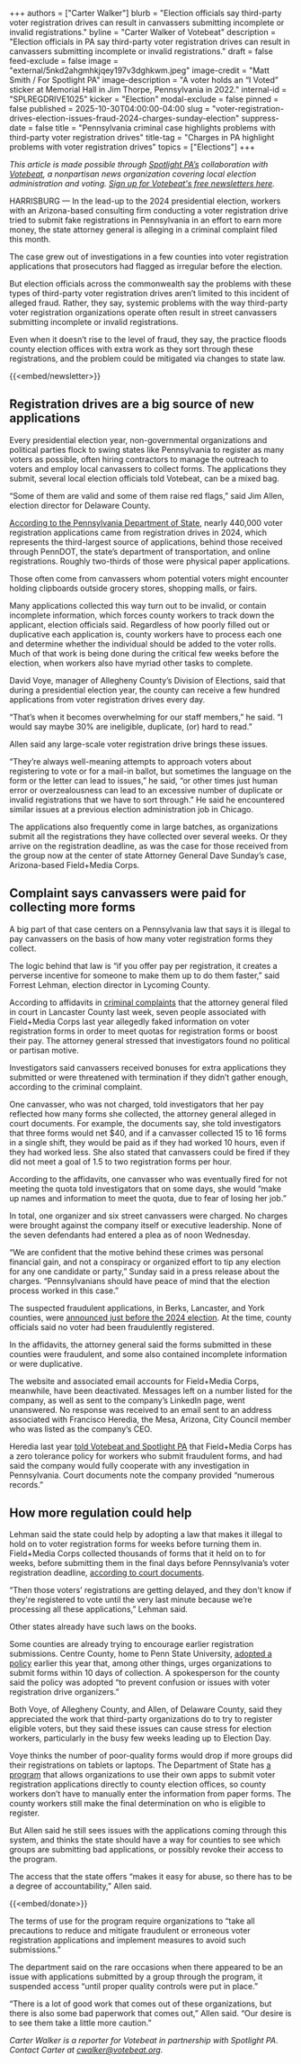 +++
authors = ["Carter Walker"]
blurb = "Election officials say third-party voter registration drives can result in canvassers submitting incomplete or invalid registrations."
byline = "Carter Walker of Votebeat"
description = "Election officials in PA say third-party voter registration drives can result in canvassers submitting incomplete or invalid registrations."
draft = false
feed-exclude = false
image = "external/5nkd2ahgmhkjqey197v3dghkwm.jpeg"
image-credit = "Matt Smith / For Spotlight PA"
image-description = "A voter holds an “I Voted” sticker at Memorial Hall in Jim Thorpe, Pennsylvania in 2022."
internal-id = "SPLREGDRIVE1025"
kicker = "Election"
modal-exclude = false
pinned = false
published = 2025-10-30T04:00:00-04:00
slug = "voter-registration-drives-election-issues-fraud-2024-charges-sunday-election"
suppress-date = false
title = "Pennsylvania criminal case highlights problems with third-party voter registration drives"
title-tag = "Charges in PA highlight problems with voter registration drives"
topics = ["Elections"]
+++

<em>This article is made possible through </em><a href="https://www.spotlightpa.org/"><em>Spotlight PA’s</em></a><em> collaboration with </em><a href="https://www.votebeat.org/"><em>Votebeat</em></a><em>, a nonpartisan news organization covering local election administration and voting. </em><a href="https://www.votebeat.org/newsletters/"><em>Sign up for Votebeat&#39;s free newsletters here</em></a><em>.</em>

HARRISBURG — In the lead-up to the 2024 presidential election, workers with an Arizona-based consulting firm conducting a voter registration drive tried to submit fake registrations in Pennsylvania in an effort to earn more money, the state attorney general is alleging in a criminal complaint filed this month.

The case grew out of investigations in a few counties into voter registration applications that prosecutors had flagged as irregular before the election.

But election officials across the commonwealth say the problems with these types of third-party voter registration drives aren’t limited to this incident of alleged fraud. Rather, they say, systemic problems with the way third-party voter registration organizations operate often result in street canvassers submitting incomplete or invalid registrations.

Even when it doesn’t rise to the level of fraud, they say, the practice floods county election offices with extra work as they sort through these registrations, and the problem could be mitigated via changes to state law.

{{<embed/newsletter>}}

## Registration drives are a big source of new applications

Every presidential election year, non-governmental organizations and political parties flock to swing states like Pennsylvania to register as many voters as possible, often hiring contractors to manage the outreach to voters and employ local canvassers to collect forms. The applications they submit, several local election officials told Votebeat, can be a mixed bag.

“Some of them are valid and some of them raise red flags,” said Jim Allen, election director for Delaware County.

<a href="https://www.pa.gov/content/dam/copapwp-pagov/en/dos/resources/voting-and-elections/reports/voter-registration/dos_voter_registration_report_2024_final.pdf">According to the Pennsylvania Department of State</a>, nearly 440,000 voter registration applications came from registration drives in 2024, which represents the third-largest source of applications, behind those received through PennDOT, the state’s department of transportation, and online registrations. Roughly two-thirds of those were physical paper applications.

Those often come from canvassers whom potential voters might encounter holding clipboards outside grocery stores, shopping malls, or fairs.

Many applications collected this way turn out to be invalid, or contain incomplete information, which forces county workers to track down the applicant, election officials said. Regardless of how poorly filled out or duplicative each application is, county workers have to process each one and determine whether the individual should be added to the voter rolls. Much of that work is being done during the critical few weeks before the election, when workers also have myriad other tasks to complete.

David Voye, manager of Allegheny County’s Division of Elections, said that during a presidential election year, the county can receive a few hundred applications from voter registration drives every day.

“That’s when it becomes overwhelming for our staff members,” he said. “I would say maybe 30% are ineligible, duplicate, (or) hard to read.”

Allen said any large-scale voter registration drive brings these issues.

“They’re always well-meaning attempts to approach voters about registering to vote or for a mail-in ballot, but sometimes the language on the form or the letter can lead to issues,” he said, “or other times just human error or overzealousness can lead to an excessive number of duplicate or invalid registrations that we have to sort through.” He said he encountered similar issues at a previous election administration job in Chicago.

The applications also frequently come in large batches, as organizations submit all the registrations they have collected over several weeks. Or they arrive on the registration deadline,&nbsp;as was the case for those received from the group now at the center of state Attorney General Dave Sunday’s case, Arizona-based Field\+Media Corps.

## Complaint says canvassers were paid for collecting more forms

A big part of that case centers on a Pennsylvania law that says it is illegal to pay canvassers on the basis of how many voter registration forms they collect.

The logic behind that law is “if you offer pay per registration, it creates a perverse incentive for someone to make them up to do them faster,” said Forrest Lehman, election director in Lycoming County.

According to affidavits in <a href="https://www.documentcloud.org/documents/26198324-zbcr-464-25-guillermo-sainz154110-1/">criminal complaints</a> that the attorney general filed in court in Lancaster County last week, seven people associated with Field\+Media Corps last year allegedly faked information on voter registration forms in order to meet quotas for registration forms or boost their pay. The attorney general stressed that investigators found no political or partisan motive.

Investigators said canvassers received bonuses for extra applications they submitted or were threatened with termination if they didn’t gather enough, according to the criminal complaint.

One canvasser, who was not charged, told investigators that her pay reflected how many forms she collected, the attorney general alleged in court documents. For example, the documents say, she told investigators that three forms would net $40, and if a canvasser collected 15 to 16 forms in a single shift, they would be paid as if they had worked 10 hours, even if they had worked less. She also stated that canvassers could be fired if they did not meet a goal of 1.5 to two registration forms per hour.

According to the affidavits, one canvasser who was eventually fired for not meeting the quota told investigators that on some days, she would “make up names and information to meet the quota, due to fear of losing her job.”

In total, one organizer and six street canvassers were charged. No charges were brought against the company itself or executive leadership. None of the seven defendants had entered a plea as of noon Wednesday.

“We are confident that the motive behind these crimes was personal financial gain, and not a conspiracy or organized effort to tip any election for any one candidate or party,” Sunday said in a press release about the charges. “Pennsylvanians should have peace of mind that the election process worked in this case.”

The suspected fraudulent applications, in Berks, Lancaster, and York counties, were <a href="https://www.votebeat.org/2024/10/31/voter-registration-forms-suspected-fraud-field-media-corps-francisco-heredia/">announced just before the 2024 election</a>. At the time, county officials said no voter had been fraudulently registered.

In the affidavits, the attorney general said the forms submitted in these counties were fraudulent, and some also contained incomplete information or were duplicative.

The website and associated email accounts for Field\+Media Corps, meanwhile, have been deactivated. Messages left on a number listed for the company, as well as sent to the company’s LinkedIn page, went unanswered. No response was received to an email sent to an address associated with Francisco Heredia, the Mesa, Arizona, City Council member who was listed as the company’s CEO.

Heredia last year <a href="https://www.votebeat.org/2024/10/31/voter-registration-forms-suspected-fraud-field-media-corps-francisco-heredia/">told Votebeat and Spotlight PA</a> that Field\+Media Corps has a zero tolerance policy for workers who submit fraudulent forms, and had said the company would fully cooperate with any investigation in Pennsylvania. Court documents note the company provided “numerous records.”

## How more regulation could help

Lehman said the state could help by adopting a law that makes it illegal to hold on to voter registration forms for weeks before turning them in. Field\+Media Corps collected thousands of forms that it held on to for weeks, before submitting them in the final days before Pennsylvania’s voter registration deadline, <a href="https://www.documentcloud.org/documents/26198324-zbcr-464-25-guillermo-sainz154110-1/">according to court documents</a>.

“Then those voters’ registrations are getting delayed, and they don&#39;t know if they&#39;re registered to vote until the very last minute because we’re processing all these applications,” Lehman said.

Other states already have such laws on the books.

Some counties are already trying to encourage earlier registration submissions. Centre County, home to Penn State University, <a href="https://centrecountypa.gov/DocumentCenter/View/32253/Voter-Registration-Drives-Policy-">adopted a policy</a> earlier this year that, among other things, urges organizations to submit forms within 10 days of collection. A spokesperson for the county said the policy was adopted “to prevent confusion or issues with voter registration drive organizers.”

Both Voye, of Allegheny County, and Allen, of Delaware County, said they appreciated the work that third-party organizations do to try to register eligible voters, but they said these issues can cause stress for election workers, particularly in the busy few weeks leading up to Election Day.

Voye thinks the number of poor-quality forms would drop if more groups did their registrations on tablets or laptops. The Department of State has <a href="https://www.pa.gov/agencies/dos/resources/voting-and-elections-resources/pa-online-voter-registration-web-api-rfc">a program</a> that allows organizations to use their own apps to submit voter registration applications directly to county election offices, so county workers don’t have to manually enter the information from paper forms. The county workers still make the final determination on who is eligible to register.

But Allen said he still sees issues with the applications coming through this system, and thinks the state should have a way for counties to see which groups are submitting bad applications, or possibly revoke their access to the program.

The access that the state offers “makes it easy for abuse, so there has to be a degree of accountability,” Allen said.

{{<embed/donate>}}

The terms of use for the program require organizations to “take all precautions to reduce and mitigate fraudulent or erroneous voter registration applications and implement measures to avoid such submissions.”

The department said on the rare occasions when there appeared to be an issue with applications submitted by a group through the program, it suspended access “until proper quality controls were put in place.”

“There is a lot of good work that comes out of these organizations, but there is also some bad paperwork that comes out,” Allen said. “Our desire is to see them take a little more caution.”

<em>Carter Walker is a reporter for Votebeat in partnership with Spotlight PA. Contact Carter at </em><a href="mailto:cwalker@votebeat.org"><em>cwalker@votebeat.org</em></a><em>.</em>

